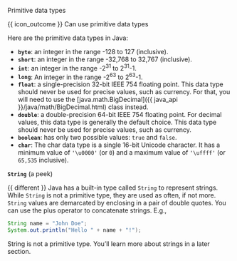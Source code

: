 <span id="title">Primitive data types</span>

<span id="prereqs"></span>

<span id="outcomes">{{ icon_outcome }} Can use primitive data types</span>

<div id="body">

Here are the primitive data types in Java:
* **`byte`**: an integer in the range -128 to 127 (inclusive).
* **`short`**: an integer in the range -32,768 to 32,767 (inclusive).
* **`int`**: an integer in the range -2<sup>31</sup> to 2<sup>31</sup>-1.
* **`long`**: An integer in the range -2<sup>63</sup> to 2<sup>63</sup>-1.
* **`float`**: a single-precision 32-bit IEEE 754 floating point. This data type should never be used for precise values, such as currency. For that, you will need to use the [java.math.BigDecimal]({{ java_api }}/java/math/BigDecimal.html) class instead.
* **`double`**: a double-precision 64-bit IEEE 754 floating point. For decimal values, this data type is generally the default choice. This data type should never be used for precise values, such as currency.
* **`boolean`**: has only two possible values: `true` and `false`.
* **`char`**: The char data type is a single 16-bit Unicode character. It has a minimum value of `'\u0000'` (or `0`) and a maximum value of `'\uffff'` (or `65,535` inclusive).


**`String`** (a peek)

{{ different }} Java has a built-in type called `String` to represent strings. While `String` is not a primitive type, they are used as often, if not more. `String` values are demarcated by enclosing in a pair of double quotes. You can use the plus operator to concatenate strings.
E.g.,
```java
String name = "John Doe";
System.out.println("Hello " + name + "!");
```

String is not a primitive type. You’ll learn more about strings in a later section.


</div>

<div id="extras">
  <include src="resourcesPanel.md" boilerplate />
</div>
